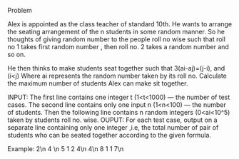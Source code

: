 Problem

Alex is appointed as the class teacher of standard 10th. He wants to arrange the seating arrangement of the n students in some random manner. So he thoughts of giving random number to the people roll no wise such that roll no 1 takes first random number , then roll no. 2 takes a random number and so on.

He then thinks to make students seat together such that 
3(ai-aj)=(j-i), and (i<j)
Where ai represents the random number taken by its roll no. Calculate the maximum number of students Alex can make sit together.


INPUT:
The first line contains one integer t (1<t<1000) — the number of test cases.
The second line contains only one input n (1<n<100) — the number of students.
Then the following line contains n random integers (0<ai<10^5) taken by students roll no. wise.
OUPUT:
For each test case, output on a separate line containing only one integer ,i.e, the total number of pair of students who can be seated together according to the given formula.

Example:
2\n
4 \n
5 1 2 4\n
4\n
8 1 1 7\n
